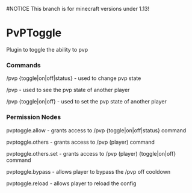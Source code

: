 #NOTICE
This branch is for minecraft versions under 1.13!

# PvPToggle
Plugin to toggle the ability to pvp

### Commands
/pvp {toggle|on|off|status} - used to change pvp state

/pvp <player> - used to see the pvp state of another player

/pvp <player> {toggle|on|off} - used to set the pvp state of another player

### Permission Nodes
pvptoggle.allow - grants access to /pvp {toggle|on|off|status} command

pvptoggle.others - grants access to /pvp (player) command

pvptoggle.others.set - grants access to /pvp (player) {toggle|on|off} command

pvptoggle.bypass - allows player to bypass the /pvp off cooldown

pvptoggle.reload - allows player to reload the config
